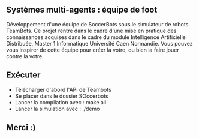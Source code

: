 ## Systèmes multi-agents : équipe de foot
Développement d'une équipe de SoccerBots sous le simulateur de robots TeamBots. Ce projet rentre dans le cadre d'une mise en pratique des connaissances acquises dans le cadre du module Intelligence Artificielle Distribuée, Master 1 Informatique Université Caen Normandie.
Vous pouvez vous inspirer de cette équipe pour créer la votre, ou bien la faire jouer contre la votre.

## Exécuter
- Télécharger d'abord l'API de Teambots 
- Se placer dans le dossier SOccerbots
- Lancer la compilation avec : make all
- Lancer la simulation avec : ./demo

## Merci :)
